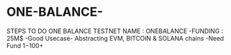 # ONE-BALANCE-
STEPS TO DO ONE BALANCE TESTNET
NAME : ONEBALANCE
-FUNDING : 25M$
-Good Usecase- Abstracting EVM, BITCOIN & SOLANA chains
-Need Fund 1$-100+$
